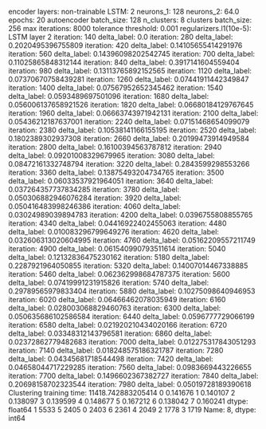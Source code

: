 encoder layers: non-trainable
LSTM: 2
neurons_1: 128
neurons_2: 64.0
epochs: 20
autoencoder batch_size: 128
n_clusters: 8
clusters batch_size: 256
max iterations: 8000
tolerance threshold: 0.001
regularizers.l1(10e-5): LSTM layer 2
iteration: 140
delta_label: 0.0
iteration: 280
delta_label: 0.2020495396755809
iteration: 420
delta_label: 0.14105655414291976
iteration: 560
delta_label: 0.14396098202542745
iteration: 700
delta_label: 0.11025865848312144
iteration: 840
delta_label: 0.3917141604559404
iteration: 980
delta_label: 0.13113765892152565
iteration: 1120
delta_label: 0.07370670758439281
iteration: 1260
delta_label: 0.07441911442349847
iteration: 1400
delta_label: 0.07567952652345462
iteration: 1540
delta_label: 0.0593489697501096
iteration: 1680
delta_label: 0.056006137658921526
iteration: 1820
delta_label: 0.06680184129767645
iteration: 1960
delta_label: 0.06663743971942131
iteration: 2100
delta_label: 0.05436212187637001
iteration: 2240
delta_label: 0.07151468654099079
iteration: 2380
delta_label: 0.10538141166155195
iteration: 2520
delta_label: 0.1802389302937308
iteration: 2660
delta_label: 0.20199473914949584
iteration: 2800
delta_label: 0.16100394563787812
iteration: 2940
delta_label: 0.09201008329679965
iteration: 3080
delta_label: 0.08472161332748794
iteration: 3220
delta_label: 0.2843599298553266
iteration: 3360
delta_label: 0.13875493204734765
iteration: 3500
delta_label: 0.06033537921964051
iteration: 3640
delta_label: 0.037264357737834285
iteration: 3780
delta_label: 0.050306882946076284
iteration: 3920
delta_label: 0.050416483998246386
iteration: 4060
delta_label: 0.03024989039894783
iteration: 4200
delta_label: 0.0396755808855765
iteration: 4340
delta_label: 0.04416922402455063
iteration: 4480
delta_label: 0.010083296799649276
iteration: 4620
delta_label: 0.032606313020604995
iteration: 4760
delta_label: 0.05162209557211749
iteration: 4900
delta_label: 0.061540990793511614
iteration: 5040
delta_label: 0.12132836475230162
iteration: 5180
delta_label: 0.2287921964050855
iteration: 5320
delta_label: 0.14007014467338885
iteration: 5460
delta_label: 0.062362998684787375
iteration: 5600
delta_label: 0.07419991231915826
iteration: 5740
delta_label: 0.29789565979833404
iteration: 5880
delta_label: 0.10275098640946953
iteration: 6020
delta_label: 0.06466462078035949
iteration: 6160
delta_label: 0.028003068829460763
iteration: 6300
delta_label: 0.050635686102586584
iteration: 6440
delta_label: 0.0596777729066199
iteration: 6580
delta_label: 0.021920210434020166
iteration: 6720
delta_label: 0.03348312143796581
iteration: 6860
delta_label: 0.02372862779482683
iteration: 7000
delta_label: 0.012275317843051293
iteration: 7140
delta_label: 0.018248575186321787
iteration: 7280
delta_label: 0.04345681718544498
iteration: 7420
delta_label: 0.04658044717229285
iteration: 7560
delta_label: 0.0983669443226655
iteration: 7700
delta_label: 0.1496602367382727
iteration: 7840
delta_label: 0.20698158702323544
iteration: 7980
delta_label: 0.05019728189390618
Clustering training time: 11418.742883205414
0    0.141676
1    0.140107
2    0.138097
3    0.139599
4    0.148677
5    0.167212
6    0.138042
7    0.160241
dtype: float64
1    5533
5    2405
0    2403
6    2361
4    2049
2    1778
3    1719
Name: 8, dtype: int64
